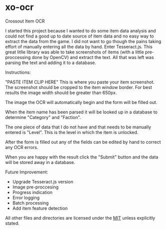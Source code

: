 # xo-ocr
Crossout Item OCR

I started this project because I wanted to do some item data analysis and could not find a good up to date source of item data and no easy way to extract the data from the game. I did not want to go though the pains taking effort of manually entering all the data by hand. Enter Tesseract.js. This great litlle library was able to take screenshots of items (with a little pre-proccessing done by OpenCV) and extract the text. All that was left was parsing the text and adding it to a database.

Instructions:

"PASTE ITEM CLIP HERE"
This is where you paste your item screenshot. The screenshot should be cropped to the item window border. For best results the image width should be greater than 650px.

The image the OCR will automatically begin and the form will be filled out.

When the item name has been parsed it will be looked up in a database to determine "Category" and "Faction".

The one piece of data that I do not have and that needs to be manually entered is "Level". This is the level in which the item is unlocked.

After the form is filled out any of the fields can be edited by hand to correct any OCR errors.

When you are happy with the result click the "Submit" button and the data will be stored away in a database.

Future Improvement:
- Upgrade Tesseract.js version
- Image pre-proccesing
- Progress indication
- Error logging
- Batch processing
- Add item feature detection

All other files and directories are licensed under the [MIT](http://www.opensource.org/licenses/mit-license.php) unless explicitly stated.